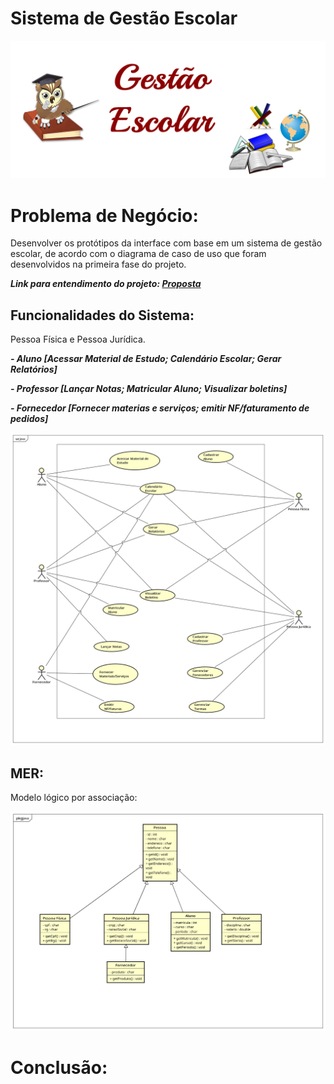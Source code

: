 # Sistema de Gestão Escolar

![i1](gestao-escolar.png)

# Problema de Negócio:

Desenvolver os protótipos da interface com base em um sistema de gestão escolar, de acordo com o diagrama de caso de uso que foram desenvolvidos na primeira fase do projeto.

***Link para entendimento do projeto: <a href="https://github.com/SenacGrupo-7/Projeto_Integrador/blob/main/Proposta.md" target="_blank">Proposta</a>***

## Funcionalidades do Sistema:

Pessoa Física e Pessoa Jurídica.

***- Aluno [Acessar Material de Estudo; Calendário Escolar; Gerar Relatórios]***

***- Professor [Lançar Notas; Matricular Aluno; Visualizar boletins]***

***- Fornecedor [Fornecer materias e serviços; emitir NF/faturamento de pedidos]***

![i2](diagrama-ge.jpg)

## MER:

Modelo lógico por associação:

![i3](mer-logico.jpg)

# Conclusão:


